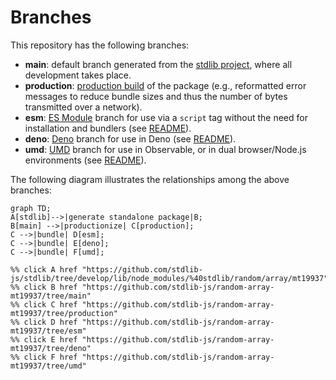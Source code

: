 <!--

@license Apache-2.0

Copyright (c) 2022 The Stdlib Authors.

Licensed under the Apache License, Version 2.0 (the "License");
you may not use this file except in compliance with the License.
You may obtain a copy of the License at

    http://www.apache.org/licenses/LICENSE-2.0

Unless required by applicable law or agreed to in writing, software
distributed under the License is distributed on an "AS IS" BASIS,
WITHOUT WARRANTIES OR CONDITIONS OF ANY KIND, either express or implied.
See the License for the specific language governing permissions and
limitations under the License.

-->

# Branches

This repository has the following branches:

-   **main**: default branch generated from the [stdlib project][stdlib-url], where all development takes place.
-   **production**: [production build][production-url] of the package (e.g., reformatted error messages to reduce bundle sizes and thus the number of bytes transmitted over a network).
-   **esm**: [ES Module][esm-url] branch for use via a `script` tag without the need for installation and bundlers (see [README][esm-readme]).
-   **deno**: [Deno][deno-url] branch for use in Deno (see [README][deno-readme]).
-   **umd**: [UMD][umd-url] branch for use in Observable, or in dual browser/Node.js environments (see [README][umd-readme]).

The following diagram illustrates the relationships among the above branches:

```mermaid
graph TD;
A[stdlib]-->|generate standalone package|B;
B[main] -->|productionize| C[production];
C -->|bundle| D[esm];
C -->|bundle| E[deno];
C -->|bundle| F[umd];

%% click A href "https://github.com/stdlib-js/stdlib/tree/develop/lib/node_modules/%40stdlib/random/array/mt19937"
%% click B href "https://github.com/stdlib-js/random-array-mt19937/tree/main"
%% click C href "https://github.com/stdlib-js/random-array-mt19937/tree/production"
%% click D href "https://github.com/stdlib-js/random-array-mt19937/tree/esm"
%% click E href "https://github.com/stdlib-js/random-array-mt19937/tree/deno"
%% click F href "https://github.com/stdlib-js/random-array-mt19937/tree/umd"
```

[stdlib-url]: https://github.com/stdlib-js/stdlib/tree/develop/lib/node_modules/%40stdlib/random/array/mt19937
[production-url]: https://github.com/stdlib-js/random-array-mt19937/tree/production
[deno-url]: https://github.com/stdlib-js/random-array-mt19937/tree/deno
[deno-readme]: https://github.com/stdlib-js/random-array-mt19937/blob/deno/README.md
[umd-url]: https://github.com/stdlib-js/random-array-mt19937/tree/umd
[umd-readme]: https://github.com/stdlib-js/random-array-mt19937/blob/umd/README.md
[esm-url]: https://github.com/stdlib-js/random-array-mt19937/tree/esm
[esm-readme]: https://github.com/stdlib-js/random-array-mt19937/blob/esm/README.md